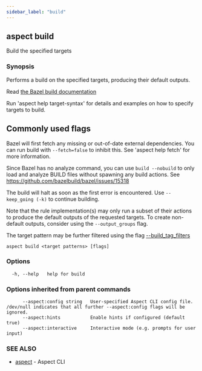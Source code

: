 ```yaml
---
sidebar_label: "build"
---
```

## aspect build

Build the specified targets

### Synopsis

Performs a build on the specified targets, producing their default outputs.

Read [the Bazel build documentation](https://bazel.build/run/build#bazel-build)

Run 'aspect help target-syntax' for details and examples on how to specify targets to build.

Commonly used flags
-------------------

Bazel will first fetch any missing or out-of-date external dependencies.
You can run build with `--fetch=false` to inhibit this.
See 'aspect help fetch' for more information.

Since Bazel has no analyze command, you can use `build --nobuild` to only load and analyze
BUILD files without spawning any build actions. See https://github.com/bazelbuild/bazel/issues/15318

The build will halt as soon as the first error is encountered. Use `--keep_going (-k)` to
continue building.

Note that the rule implementation(s) may only run a subset of their actions to produce the default
outputs of the requested targets.
To create non-default outputs, consider using the `--output_groups` flag.

The target pattern may be further filtered using the flag
[--build_tag_filters](https://bazel.build/reference/command-line-reference#flag--build_tag_filters)


```
aspect build <target patterns> [flags]
```

### Options

```
  -h, --help   help for build
```

### Options inherited from parent commands

```
      --aspect:config string   User-specified Aspect CLI config file. /dev/null indicates that all further --aspect:config flags will be ignored.
      --aspect:hints           Enable hints if configured (default true)
      --aspect:interactive     Interactive mode (e.g. prompts for user input)
```

### SEE ALSO

* [aspect](aspect.md)	 - Aspect CLI

